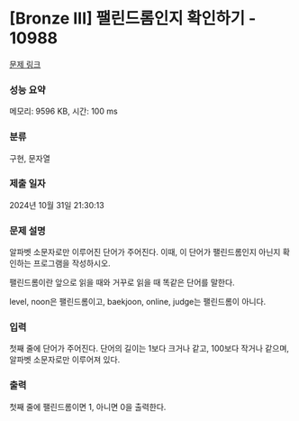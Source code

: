 # [Bronze III] 팰린드롬인지 확인하기 - 10988 

[문제 링크](https://www.acmicpc.net/problem/10988) 

### 성능 요약

메모리: 9596 KB, 시간: 100 ms

### 분류

구현, 문자열

### 제출 일자

2024년 10월 31일 21:30:13

### 문제 설명

<p style="user-select: auto !important;">알파벳 소문자로만 이루어진 단어가 주어진다. 이때, 이 단어가 팰린드롬인지 아닌지 확인하는 프로그램을 작성하시오.</p>

<p style="user-select: auto !important;">팰린드롬이란 앞으로 읽을 때와 거꾸로 읽을 때 똑같은 단어를 말한다. </p>

<p style="user-select: auto !important;">level, noon은 팰린드롬이고, baekjoon, online, judge는 팰린드롬이 아니다.</p>

### 입력 

 <p style="user-select: auto !important;">첫째 줄에 단어가 주어진다. 단어의 길이는 1보다 크거나 같고, 100보다 작거나 같으며, 알파벳 소문자로만 이루어져 있다.</p>

### 출력 

 <p style="user-select: auto !important;">첫째 줄에 팰린드롬이면 1, 아니면 0을 출력한다.</p>

